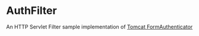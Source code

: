 # AuthFilter

An HTTP Servlet Filter sample implementation of [Tomcat FormAuthenticator](https://tomcat.apache.org/tomcat-7.0-doc/api/org/apache/catalina/authenticator/FormAuthenticator.html)
